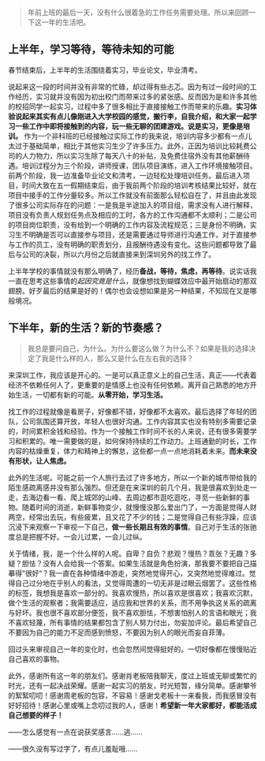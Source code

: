 > 年前上班的最后一天，没有什么很着急的工作任务需要处理。所以来回顾一下这一年的生活吧。

## 上半年，学习等待，等待未知的可能

春节结束后，上半年的生活围绕着实习，毕业论文，毕业清考。

说起来这一段的时间并没有非常的忙碌，却过得有些忐忑。因为有过一段时间的工作经历，实习就并没有因为初出校门而带来过多的紧张感。反而因为是和许多其他的校招同学一起实习，过程中多了很多相比于直接接触工作而带来的乐趣。**实习体验说起来其实有点儿像刚进入大学校园的感觉，搬行李，自我介绍，和大家一起学习一些工作中即将接触到的内容，玩一些无聊的团建游戏。说是实习，更像是培训。** 作为一个非科班的已经接触过实际工作的我来说，培训内容多少都有一点儿太过于基础简单，相比于其他实习生少了许多压力。此外，正因为培训比较耗费公司的人力物力，所以实习生除了每天八十的补贴，及免费住宿外没有其他薪酬待遇。培训过程分为三个阶段，讲师授课，团队项目演练，进入工作环境接触项目。前两个阶段，我一边准备毕业论文和清考，一边轻松处理培训任务。最后进入项目，时间大致在五一假期结束后，由于我前两个阶段的培训考核结果比较好，就在项目中接手的工作分量较多。所以工作就没有前面那么轻松自在了，并且由此发现了很多公司实际存在的问题：一是我是半途加入的项目组，需求没有人进行解释，项目没有负责人规划任务点及相应的工时，各方的工作沟通都不太顺利；二是公司的项目岗位职责，没有给到一个明确的工作内容及流程规范；三是身份不明确，实习生不明确是否可以直接参与项目，还是需要通过导师进行沟通工作，对于直接参与工作的员工，没有明确的职责划分，且报酬待遇没有变化。这些问题都导致了最后与公司的决裂，所以六月份之后就直接来到深圳另外的找工作了。

上半年学校的事情就没有那么明确了，经历**备战，等待，焦虑，再等待**。说实话我一直在思考这些事情的*起因究竟是什么*，就像想找到蝴蝶效应中最开始扇动的那双翅膀。好歹最后的结果是好的！偶尔也会设想如果是另一种结果，不知现在又是哪般境况。

## 下半年，新的生活？新的节奏感？

> 我总是要问自己，为什么。为什么要这么做？为什么不？如果是我的选择决定了我是什么样的人，那么又是什么在左右我的选择？

来深圳工作，我应该是开心的。一是可以真正意义上的自己生活，真正——代表着经济不依赖任何人了，更重要的是情感上也没有任何依赖。离开自己熟悉的地方开始生活，一切都有新的可能。**从零开始，学习生活。**

找工作的过程就像是看房子，好像都不错，好像都不太喜欢。最后选择了年轻的团队，公司氛围还算开放，年轻人也很好沟通。工作内容其实也没有特别多需要记录的，时间累积金钱和经验。作为一个接触工作时间不长的人来说，还有很多需要学习和积累的。唯一需要做的是，如何保持持续的工作动力。上班通勤的时长，工作内容的枯燥重复，体力和精神上的懈怠，这些都一点一点地消耗着未来。**而未来没有形状，让人焦虑。**

此外的生活呢。可能之前一个人旅行去过了许多地方，所以一个新的城市带给我的陌生感疏离感并没有那么强烈。但还是在来深圳的前几个月，我是很喜欢到处走一走，去海边看一看、爬上城郊的山峰、去周边都市逛吃逛吃，寻觅一些新鲜的事物。随着时间的消逝，新鲜事物变少，就慢慢没那么爱出门了，一方面是觉得人财两空，经常出去玩，有些疲累，且又花了不少的钱；二是觉得自己有些浮躁，应该沉浸下来观察一下审视一下自己，**做一些长期且有效的事情**。自己对于生活的张驰度总是把握不好。一会儿过累，一会儿过纵。

关于情绪，我，是一个什么样的人呢。自卑？自负？悲观？慢热？乖张？无趣？多疑？胆怯？没有人会给我一个答案。如果生活就是角色扮演，那我要不要把自己描摹得”很好“？我一直在各种情绪中游走，突然地觉得开心，又突然地觉得难过。觉得自己过分地在乎别人的看法，又觉得周遭的一切无非是过眼云烟罢了。这些性格的标签，我想我是喜欢一部分的。我喜欢慢热，所以喜欢是很喜欢；我喜欢沉默，做个生活的观察者；我需要适应，适应我和世界的关系，而不用争执这关系的疏离与好坏。我也很不喜欢部分便签，我不喜欢胆怯，不想害怕别人的言语和眼光；我不喜欢轻蔑，所有事情的结果都包含了别人努力付出，勿妄加评论。最后希望自己不要因为自己的能力不足而感到愤怒，不要因为别人的眼光而妄自菲薄。

回过头来审视自己一年的变化时，也会忽然间觉得挺好的。一切好像都在慢慢贴近自己喜欢的事物。

此外，感谢所有这一年的朋友们。感谢肖老板陪我聊天，度过上班或无聊或繁忙的时光，还有一起决战荣耀。感谢一起实习的朋友，时光短暂，缘分简单。感谢攀爷的絮絮叨叨！感谢周老板的包容，不容易！感谢戈老板十一来看我，而我感冒没有好好招待！感谢心里或嘴上念叨过我的人，感谢！**希望新一年大家都好，都能活成自己想要的样子！**

——怎么感觉有一点在说获奖感言......逃......

——很久没有写过字了，有点儿羞耻哦......
